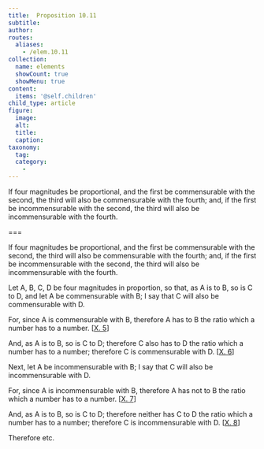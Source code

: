```yaml
---
title:  Proposition 10.11
subtitle: 
author:
routes:
  aliases:
    - /elem.10.11
collection:
  name: elements
  showCount: true
  showMenu: true
content:
  items: '@self.children'
child_type: article
figure:
  image:
  alt:
  title:
  caption:
taxonomy:
  tag:
  category:
    - 
---
```


<p><hi rend="ital">If four magnitudes be proportional, and the first be commensurable with the second, the third will also be commensurable with the fourth; and, if the first be incommensurable with the second, the third will also be incommensurable with the fourth</hi>. </p>

===

<p><span class="ital">If four magnitudes be proportional, and the first be commensurable with the second, the third will also be commensurable with the fourth; and, if the first be incommensurable with the second, the third will also be incommensurable with the fourth</span>. </p>

<p>Let <span class="ital">A</span>, <span class="ital">B</span>, <span class="ital">C</span>, <span class="ital">D</span> be four magnitudes in proportion, so that, as <span class="ital">A</span> is to <span class="ital">B</span>, so is <span class="ital">C</span> to <span class="ital">D</span>, and let <span class="ital">A</span> be commensurable with <span class="ital">B</span>;  I say that <span class="ital">C</span> will also be commensurable with <span class="ital">D</span>. </p>

<p>For, since <span class="ital">A</span> is commensurable with <span class="ital">B</span>, therefore <span class="ital">A</span> has to <span class="ital">B</span> the ratio which a number has to a number. [<a href="/elem.10.5">X. 5</a>] </p>

<p>And, as <span class="ital">A</span> is to <span class="ital">B</span>, so is <span class="ital">C</span> to <span class="ital">D</span>; therefore <span class="ital">C</span> also has to <span class="ital">D</span> the ratio which a number has to a number; therefore <span class="ital">C</span> is commensurable with <span class="ital">D</span>. [<a href="/elem.10.6">X. 6</a>] </p>

<p>Next, let <span class="ital">A</span> be incommensurable with <span class="ital">B</span>; I say that <span class="ital">C</span> will also be incommensurable with <span class="ital">D</span>. </p>

<p>For, since <span class="ital">A</span> is incommensurable with <span class="ital">B</span>, therefore <span class="ital">A</span> has not to <span class="ital">B</span> the ratio which a number has to a number. [<a href="/elem.10.7">X. 7</a>] <pb n="34"/></p>

<p>And, as <span class="ital">A</span> is to <span class="ital">B</span>, so is <span class="ital">C</span> to <span class="ital">D</span>; therefore neither has <span class="ital">C</span> to <span class="ital">D</span> the ratio which a number has to a number; therefore <span class="ital">C</span> is incommensurable with <span class="ital">D</span>. [<a href="/elem.10.8">X. 8</a>] </p>

<p>Therefore etc.</p>
